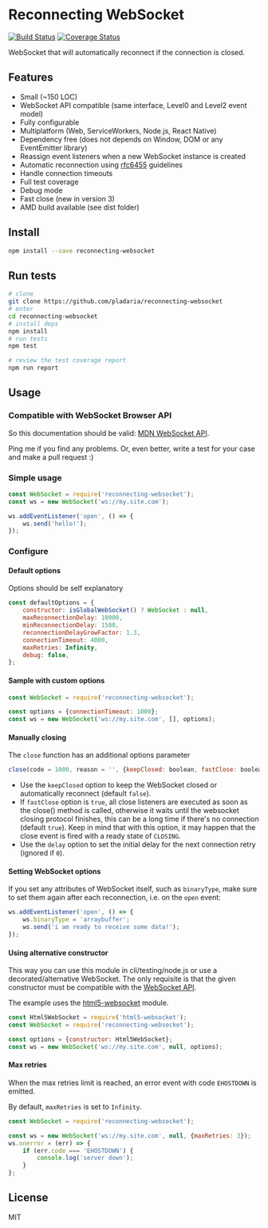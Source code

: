 # Reconnecting WebSocket
[![Build Status](https://travis-ci.org/pladaria/reconnecting-websocket.svg?branch=master)](https://travis-ci.org/pladaria/reconnecting-websocket)
[![Coverage Status](https://coveralls.io/repos/github/pladaria/reconnecting-websocket/badge.svg?branch=master)](https://coveralls.io/github/pladaria/reconnecting-websocket?branch=master)


WebSocket that will automatically reconnect if the connection is closed.

## Features

- Small (~150 LOC)
- WebSocket API compatible (same interface, Level0 and Level2 event model)
- Fully configurable
- Multiplatform (Web, ServiceWorkers, Node.js, React Native)
- Dependency free (does not depends on Window, DOM or any EventEmitter library)
- Reassign event listeners when a new WebSocket instance is created
- Automatic reconnection using [rfc6455](https://tools.ietf.org/html/rfc6455#section-7.2.3) guidelines
- Handle connection timeouts
- Full test coverage
- Debug mode
- Fast close (new in version 3)
- AMD build available (see dist folder)

## Install

```bash
npm install --save reconnecting-websocket
```

## Run tests

```bash
# clone
git clone https://github.com/pladaria/reconnecting-websocket
# enter
cd reconnecting-websocket
# install deps
npm install
# run tests
npm test

# review the test coverage report
npm run report
```

## Usage

### Compatible with WebSocket Browser API

So this documentation should be valid: [MDN WebSocket API](https://developer.mozilla.org/en-US/docs/Web/API/WebSocket).

Ping me if you find any problems. Or, even better, write a test for your case and make a pull request :)

### Simple usage

```javascript
const WebSocket = require('reconnecting-websocket');
const ws = new WebSocket('ws://my.site.com');

ws.addEventListener('open', () => {
    ws.send('hello!');
});
```

### Configure

#### Default options

Options should be self explanatory

```javascript
const defaultOptions = {
    constructor: isGlobalWebSocket() ? WebSocket : null,
    maxReconnectionDelay: 10000,
    minReconnectionDelay: 1500,
    reconnectionDelayGrowFactor: 1.3,
    connectionTimeout: 4000,
    maxRetries: Infinity,
    debug: false,
};
```

#### Sample with custom options

```javascript
const WebSocket = require('reconnecting-websocket');

const options = {connectionTimeout: 1000};
const ws = new WebSocket('ws://my.site.com', [], options);
```

#### Manually closing

The `close` function has an additional options parameter

```javascript
close(code = 1000, reason = '', {keepClosed: boolean, fastClose: boolean, delay: number})
```

- Use the `keepClosed` option to keep the WebSocket closed or automatically reconnect (default `false`).
- If `fastClose` option is `true`, all close listeners are executed as soon as the close() method is called, otherwise it waits until the websocket closing protocol finishes, this can be a long time if there's no connection (default `true`). Keep in mind that with this option, it may happen that the close event is fired with a ready state of `CLOSING`.
- Use the `delay` option to set the initial delay for the next connection retry (ignored if `0`).

#### Setting WebSocket options

If you set any attributes of WebSocket itself, such as `binaryType`, make sure to set them again after each reconnection, i.e. on the `open` event:

```javascript
ws.addEventListener('open', () => {
    ws.binaryType = 'arraybuffer';
    ws.send('i am ready to receive some data!');
});
```

#### Using alternative constructor

This way you can use this module in cli/testing/node.js or use a decorated/alternative WebSocket. The only requisite is that the given constructor must be compatible with the [WebSocket API](https://developer.mozilla.org/en-US/docs/Web/API/WebSocket).

The example uses the [html5-websocket](https://github.com/pladaria/html5-websocket) module.

```javascript
const Html5WebSocket = require('html5-websocket');
const WebSocket = require('reconnecting-websocket');

const options = {constructor: Html5WebSocket};
const ws = new WebSocket('ws://my.site.com', null, options);
```

#### Max retries

When the max retries limit is reached, an error event with code `EHOSTDOWN` is emitted.

By default, `maxRetries` is set to `Infinity`.

```javascript
const WebSocket = require('reconnecting-websocket');

const ws = new WebSocket('ws://my.site.com', null, {maxRetries: 3});
ws.onerror = (err) => {
    if (err.code === 'EHOSTDOWN') {
        console.log('server down');
    }
};
```

## License

MIT
